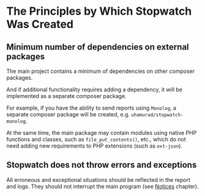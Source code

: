 
The Principles by Which Stopwatch Was Created
========================

Minimum number of dependencies on external packages
------------------------------------------------------

The main project contains a minimum of dependencies on other composer packages.

And if additional functionality requires adding a dependency, it will be implemented as a separate composer package.

For example, if you have the ability to send reports using `Monolog`, a separate composer package will be created, e.g. `uhamurad/stopwatch-monolog`.

At the same time, the main package may contain modules using native PHP functions and classes, such as `file_put_contents()`, etc., which do not need adding new requirements to PHP extensions (such as `ext-json`).


Stopwatch does not throw errors and exceptions
------------------------------------------------------

All erroneous and exceptional situations should be reflected in the report and logs. They should not interrupt the main program (see [Notices](Notices.md) chapter).

